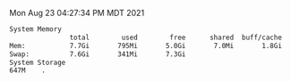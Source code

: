 Mon Aug 23 04:27:34 PM MDT 2021
```bash
System Memory
               total        used        free      shared  buff/cache   available
Mem:           7.7Gi       795Mi       5.0Gi       7.0Mi       1.8Gi       6.6Gi
Swap:          7.6Gi       341Mi       7.3Gi
System Storage
647M	.
```
```bash

